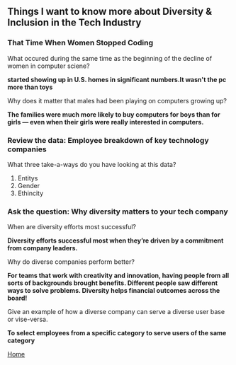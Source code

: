 ## Things I want to know more about Diversity & Inclusion in the Tech Industry



###  That Time When Women Stopped Coding

What occured during the same time as the beginning of the decline of women in computer sciene?

**started showing up in U.S. homes in significant numbers.It wasn't the pc more than toys**

Why does it matter that males had been playing on computers growing up?

**The families were much more likely to buy computers for boys than for girls — even when their girls were really interested in computers.**



### Review the data: Employee breakdown of key technology companies

What three take-a-ways do you have looking at this data?

1. Entitys 
2. Gender 
3. Ethincity

### Ask the question: Why diversity matters to your tech company

When are diversity efforts most successful?

**Diversity efforts successful most when they’re driven by a commitment from company leaders.**

Why do diverse companies perform better?

**For teams that work with creativity and innovation, having people from all sorts of backgrounds brought benefits. Different people saw different ways to solve problems. Diversity helps financial outcomes across the board!**

Give an example of how a diverse company can serve a diverse user base or vise-versa.

**To select employees from a specific category to serve users of the same category**


[Home](README.md)